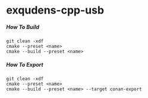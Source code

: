 # exqudens-cpp-usb

##### How To Build

```
git clean -xdf
cmake --preset <name>
cmake --build --preset <name>
```

##### How To Export

```
git clean -xdf
cmake --preset <name>
cmake --build --preset <name> --target conan-export
```
